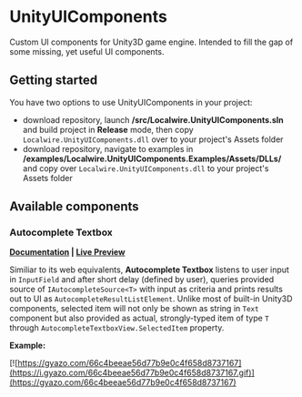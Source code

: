 # UnityUIComponents
Custom UI components for Unity3D game engine. Intended to fill the gap of some missing, yet useful UI components.

## Getting started

You have two options to use UnityUIComponents in your project:
* download repository, launch **/src/Localwire.UnityUIComponents.sln** and build project in **Release** mode, then copy `Localwire.UnityUIComponents.dll` over to your project's Assets folder
* download repository, navigate to examples in **/examples/Localwire.UnityUIComponents.Examples/Assets/DLLs/** and copy over `Localwire.UnityUIComponents.dll` to your project's Assets folder

## Available components

### Autocomplete Textbox
  **[Documentation](https://github.com/m-wilczynski/UnityUIComponents/wiki/Autocomplete-Textbox) | [Live Preview](https://m-wilczynski.github.io/UnityUIComponents/examples/LivePreview/AutocompleteTextbox/)**


Similiar to its web equivalents, **Autocomplete Textbox** listens to user input in `InputField` and after short delay (defined by user), queries provided source of `IAutocompleteSource<T>` with input as criteria and prints results out to UI as `AutocompleteResultListElement`.
Unlike most of built-in Unity3D components, selected item will not only be shown as string in `Text` component but also provided as actual, strongly-typed item of type `T` through `AutocompleteTextboxView.SelectedItem` property.


**Example:**

[![https://gyazo.com/66c4beeae56d77b9e0c4f658d8737167](https://i.gyazo.com/66c4beeae56d77b9e0c4f658d8737167.gif)](https://gyazo.com/66c4beeae56d77b9e0c4f658d8737167)<br/>

